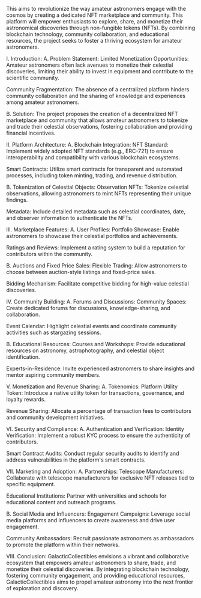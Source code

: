 This aims to revolutionize the way amateur astronomers engage with the cosmos by creating a dedicated NFT marketplace and community. This platform will empower enthusiasts to explore, share, and monetize their astronomical discoveries through non-fungible tokens (NFTs). By combining blockchain technology, community collaboration, and educational resources, the project seeks to foster a thriving ecosystem for amateur astronomers.

I. Introduction:
A. Problem Statement:
Limited Monetization Opportunities: Amateur astronomers often lack avenues to monetize their celestial discoveries, limiting their ability to invest in equipment and contribute to the scientific community.

Community Fragmentation: The absence of a centralized platform hinders community collaboration and the sharing of knowledge and experiences among amateur astronomers.

B. Solution:
The project proposes the creation of a decentralized NFT marketplace and community that allows amateur astronomers to tokenize and trade their celestial observations, fostering collaboration and providing financial incentives.

II. Platform Architecture:
A. Blockchain Integration:
NFT Standard: Implement widely adopted NFT standards (e.g., ERC-721) to ensure interoperability and compatibility with various blockchain ecosystems.

Smart Contracts: Utilize smart contracts for transparent and automated processes, including token minting, trading, and revenue distribution.

B. Tokenization of Celestial Objects:
Observation NFTs: Tokenize celestial observations, allowing astronomers to mint NFTs representing their unique findings.

Metadata: Include detailed metadata such as celestial coordinates, date, and observer information to authenticate the NFTs.

III. Marketplace Features:
A. User Profiles:
Portfolio Showcase: Enable astronomers to showcase their celestial portfolios and achievements.

Ratings and Reviews: Implement a rating system to build a reputation for contributors within the community.

B. Auctions and Fixed Price Sales:
Flexible Trading: Allow astronomers to choose between auction-style listings and fixed-price sales.

Bidding Mechanism: Facilitate competitive bidding for high-value celestial discoveries.

IV. Community Building:
A. Forums and Discussions:
Community Spaces: Create dedicated forums for discussions, knowledge-sharing, and collaboration.

Event Calendar: Highlight celestial events and coordinate community activities such as stargazing sessions.

B. Educational Resources:
Courses and Workshops: Provide educational resources on astronomy, astrophotography, and celestial object identification.

Experts-in-Residence: Invite experienced astronomers to share insights and mentor aspiring community members.

V. Monetization and Revenue Sharing:
A. Tokenomics:
Platform Utility Token: Introduce a native utility token for transactions, governance, and loyalty rewards.

Revenue Sharing: Allocate a percentage of transaction fees to contributors and community development initiatives.

VI. Security and Compliance:
A. Authentication and Verification:
Identity Verification: Implement a robust KYC process to ensure the authenticity of contributors.

Smart Contract Audits: Conduct regular security audits to identify and address vulnerabilities in the platform's smart contracts.

VII. Marketing and Adoption:
A. Partnerships:
Telescope Manufacturers: Collaborate with telescope manufacturers for exclusive NFT releases tied to specific equipment.

Educational Institutions: Partner with universities and schools for educational content and outreach programs.

B. Social Media and Influencers:
Engagement Campaigns: Leverage social media platforms and influencers to create awareness and drive user engagement.

Community Ambassadors: Recruit passionate astronomers as ambassadors to promote the platform within their networks.

VIII. Conclusion:
GalacticCollectibles envisions a vibrant and collaborative ecosystem that empowers amateur astronomers to share, trade, and monetize their celestial discoveries. By integrating blockchain technology, fostering community engagement, and providing educational resources, GalacticCollectibles aims to propel amateur astronomy into the next frontier of exploration and discovery.
